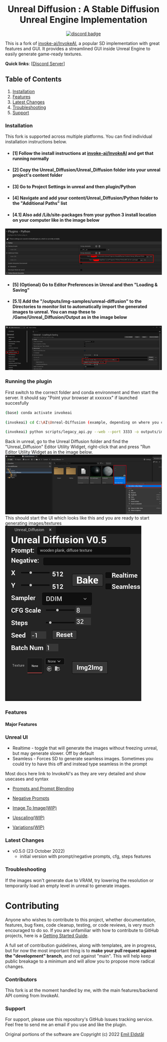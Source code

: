 <div align="center">

# Unreal Diffusion : A Stable Diffusion Unreal Engine Implementation

[![discord badge]][discord link]

[discord badge]: https://flat.badgen.net/discord/members/wg67wbA3aA?icon=discord
[discord link]: https://discord.gg/wg67wbA3aA/
</div>

This is a fork of
[invoke-ai/InvokeAI](https://github.com/invoke-ai/InvokeAI),
a popular SD implementation with great features and GUI. It provides a streamlined
GUI inside Unreal Engine to easily generate game-ready textures. 

**Quick links**: [<a href="https://discord.gg/wg67wbA3aA/">Discord Server</a>]


## Table of Contents

1. [Installation](#installation)
2. [Features](#features)
3. [Latest Changes](#latest-changes)
4. [Troubleshooting](#troubleshooting)
5. [Support](#support)


### Installation

This fork is supported across multiple platforms. You can find individual installation instructions
below.

- #### [1] Follow the install instructions at [invoke-ai/InvokeAI](https://github.com/invoke-ai/InvokeAI) and get that running normally
- #### [2] Copy the Unreal_Diffusion/Unreal_Diffusion folder into your unreal project's content folder
- #### [3] Go to Project Settings in unreal and then plugin/Python
- #### [4] Navigate and add your content/Unreal_Diffusion/Python folder to the "Additional Paths" list
- #### [4.1] Also add /Lib/site-packages from your python 3 install location on your computer like in the image below
![project logo](/unreal_diffusion/docs/python_paths.png)
- #### [5] (Optional) Go to Editor Preferences in Unreal and then "Loading & Saving" 
- #### [5.1] Add the "/outputs/img-samples/unreal-diffusion" to the Directories to monitor list to automatically import the generated images to unreal. You can map these to /Game/Unreal_Diffusion/Output as in the image below
![project logo](/unreal_diffusion/docs/loading_saving.png) 

### Running the plugin

First switch to the correct folder and conda environment and then start the server. It should say "Point your browser at xxxxxxx" if launched succesfully
 ```bash
(base) conda activate invokeai
```
 ```bash
(invokeai) cd C:\AI\Unreal-Diffusion (example, depending on where you cloned the repo)
```
 ```bash
(invokeai) python scripts/legacy_api.py --web --port 3333 -o outputs/img-samples/unreal-diffusion
```

Back in unreal, go to the Unreal Diffusion folder and find the "Unreal_Diffusion" Editor Utility Widget, right-click that and press "Run Editor Utility Widget as in the image below.
![unreal start ui](/unreal_diffusion/docs/unreal_start_ui.png) 
This should start the UI which looks like this and you are ready to start generating images/textures
![unreal ui](/unreal_diffusion/docs/unreal_ui.png) 

### Features

#### Major Features

### Unreal UI
- Realtime - toggle that will generate the images without freezing unreal, but may generate slower. Off by default
- Seamless - Forces SD to generate seamless images. Sometimes you could try to have this off and instead type seamless in the prompt



Most docs here link to InvokeAI's as they are very detailed and show usecases and syntax

- [Prompts and Prompt Blending](https://invoke-ai.github.io/InvokeAI/features/PROMPTS/#prompt-blending)
- [Negative Prompts](https://invoke-ai.github.io/InvokeAI/features/PROMPTS/#negative-and-unconditioned-prompts)

- [Image To Image(WIP)](https://invoke-ai.github.io/InvokeAI/features/IMG2IMG/) 
- [Upscaling(WIP)](https://invoke-ai.github.io/InvokeAI/features/POSTPROCESS/)
- [Variations(WIP)](https://invoke-ai.github.io/InvokeAI/features/VARIATIONS/)

### Latest Changes

- v0.5.0 (23 October 2022)
  - initial version with prompt/negative prompts, cfg, steps features


### Troubleshooting

If the images won't generate due to VRAM, try lowering the resolution or temporarily load an empty level in unreal to generate images.

# Contributing

Anyone who wishes to contribute to this project, whether documentation, features, bug fixes, code
cleanup, testing, or code reviews, is very much encouraged to do so. If you are unfamiliar with how
to contribute to GitHub projects, here is a
[Getting Started Guide](https://opensource.com/article/19/7/create-pull-request-github).

A full set of contribution guidelines, along with templates, are in progress, but for now the most
important thing is to **make your pull request against the "development" branch**, and not against
"main". This will help keep public breakage to a minimum and will allow you to propose more radical
changes.

### Contributors

This fork is at the moment handled by me, with the main features/backend API coming from InvokeAI.

### Support

For support, please use this repository's GitHub Issues tracking service. Feel free to send me an
email if you use and like the plugin.

Original portions of the software are Copyright (c) 2022
[Emil Eldstål](https://github.com/emomilol1213)
